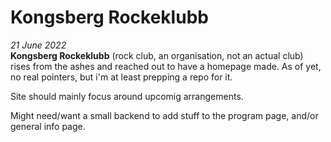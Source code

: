 # Kongsberg Rockeklubb

*21 June 2022*  
**Kongsberg Rockeklubb** (rock club, an organisation, not an actual club) rises from the 
ashes and reached out to have a homepage made. As of yet, no real pointers, but i'm at least
prepping a repo for it. 

Site should mainly focus around upcomig arrangements.

Might need/want a small backend to add stuff to the program page, and/or general info page.

